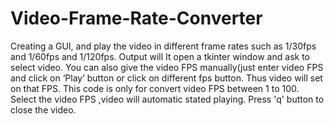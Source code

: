 # Video-Frame-Rate-Converter
Creating a GUI, and play the video in different frame rates such as 1/30fps and 1/60fps and 1/120fps.
Output will It open a tkinter window and ask to select video. 
You can also give the video FPS manually(just enter video FPS and click on ‘Play’ button or click on different fps button. Thus video will set on that FPS.
This code is only for convert video FPS between 1 to 100.
Select the video FPS ,video will automatic stated playing. Press 'q' button to close the video.
